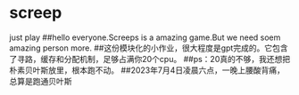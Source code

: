 # screep
 just play
##hello everyone.Screeps is a amazing game.But we need soem amazing person more.
##这份模块化的小作业，很大程度是gpt完成的。它包含了寻路，缓存和分配机制，足够占满你20个cpu。
##ps：20真的不够，我还想把朴素贝叶斯放里，根本跑不动。
##2023年7月4日凌晨六点，一晚上腰酸背痛，总算是跑通贝叶斯